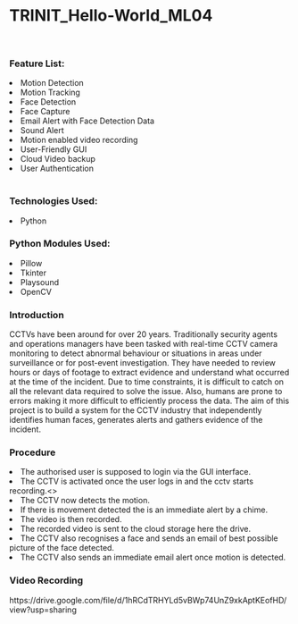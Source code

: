 # TRINIT_Hello-World_ML04

<br>
<h3>Feature List:</h3>
<li>Motion Detection</li>
<li>Motion Tracking</li>
<li>Face Detection</li>
<li>Face Capture</li>
<li>Email Alert with Face Detection Data</li>
<li>Sound Alert</li>
<li>Motion enabled video recording</li>
<li>User-Friendly GUI</li>
<li>Cloud Video backup</li>
<li>User Authentication</li><br>

<h3>Technologies Used:</h3> 
<li>Python</li> 

<h3>Python Modules Used:</h3> 

<li>Pillow</li>

<li>Tkinter</li> 

<li>Playsound</li> 

<li>OpenCV</li>
<h3>Introduction</h3>
CCTVs have been around for over 20 years. Traditionally security agents and operations managers have been tasked with real-time CCTV camera monitoring to detect abnormal behaviour or situations in areas under surveillance or for post-event investigation. They have needed to review hours or days of footage to extract evidence and understand what occurred at the time of the incident. Due to time constraints, it is difficult to catch on all the relevant data required to solve the issue. Also, humans are prone to errors making it more difficult to efficiently process the data. The aim of this project is to build a system for the CCTV industry that independently identifies human faces, generates alerts and gathers evidence of the incident.

<h3>Procedure</h3>
<li>The authorised user is supposed to login via the GUI interface. </li>
<li>The CCTV is activated once the user logs in and the cctv starts recording.<> 
<li>The CCTV now detects the motion.</li>
<li>If there is movement detected the is an immediate alert by a chime.</li>
<li>The video is then recorded.</li> 
<li>The recorded video is sent to the cloud storage here the drive.</li> 
<li>The CCTV also recognises a face and sends an email of best possible picture of the face detected.</li> 
<li>The CCTV also sends an immediate email alert once motion is detected. </li>


<h3>Video Recording</h3>
<link>https://drive.google.com/file/d/1hRCdTRHYLd5vBWp74UnZ9xkAptKEofHD/view?usp=sharing</link>
